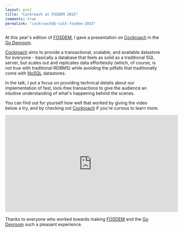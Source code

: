 ```yaml
---
layout: post
title: "Cockroach at FOSDEM 2015"
comments: true
permalink: "cockroachdb-talk-fosdem-2015"
---
```


At this year's edition of [FOSDEM](http://fosdem.org), I gave a presentation
on [Cockroach](http://github.com/cockroachdb/cockroach) in the [Go Devroom](https://fosdem.org/2015/schedule/track/go/).

[Cockroach](http://github.com/cockroachdb/cockroach) aims to provide a
transactional, scalable, and available datastore for everyone - basically
a database that feels as solid as a traditional SQL server, but scales out and
replicates data effortlessly (which, of course, is not true with traditional
RDBMS) while avoiding the pitfalls that traditionally come with
[NoSQL](http://en.wikipedia.org/wiki/NoSQL) datastores.

In the talk, I put a focus on providing technical details about our
implementation of fast, lock-free transactions to give the audience an
intuitive understanding of what's happening behind the scenes.

You can find out for yourself how well that worked by giving the video
below a try, and by checking out
[Cockroach](https://github.com/cockroachdb/cockroach) if you're curious to
learn more.

<iframe width="560" height="315" src="https://www.youtube.com/embed/ndKj77VW2eM?list=PLtLJO5JKE5YDK74RZm67xfwaDgeCj7oq" frameborder="0" allowfullscreen></iframe>

Thanks to everyone who worked towards making [FOSDEM](http://fosdem.org) and
the [Go Devroom](https://fosdem.org/2015/schedule/track/go/) such a pleasant
experience.
